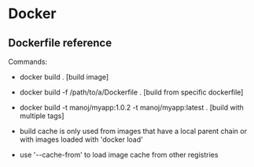 # Docker
## Dockerfile reference

Commands:  
- docker build . [build image]
- docker build -f /path/to/a/Dockerfile . [build from specific dockerfile]
- docker build -t manoj/myapp:1.0.2 -t manoj/myapp:latest . [build with multiple tags]

- build cache is only used from images that have a local parent chain or with images loaded with 'docker load'
- use '--cache-from' to load image cache from other registries
